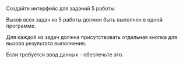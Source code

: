 Создайте интерфейс для заданий 5 работы.

Вызов всех задач из 5 работы должен быть выполнен в одной программе.

Для каждой из задач должна присутствовать отдельная кнопка для вызова результата выполнения.

Если требуется ввод данных - обеспечьте это.

